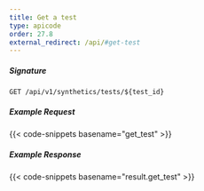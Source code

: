 ```yaml
---
title: Get a test
type: apicode
order: 27.8
external_redirect: /api/#get-test
---
```


##### Signature
`GET /api/v1/synthetics/tests/${test_id}`

##### Example Request

{{< code-snippets basename="get_test" >}}

##### Example Response

{{< code-snippets basename="result.get_test" >}}
